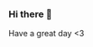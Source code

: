 ### Hi there 👋
Have a great day <3
<!--
[![Anurag's GitHub stats](https://github-readme-stats.vercel.app/api?username=Sharvin01)](https://github.com/anuraghazra/github-readme-stats)

